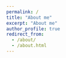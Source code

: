```yaml
---
permalink: /
title: "About me"
excerpt: "About me"
author_profile: true
redirect_from: 
  - /about/
  - /about.html
---
```




